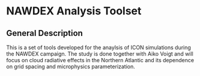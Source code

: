 # NAWDEX Analysis Toolset
## General Description
This is a set of tools developed for the anaylsis of ICON simulations during the NAWDEX campaign. The study is done together with Aiko Voigt and will focus on cloud radiative effects in the Northern Atlantic and its dependence on grid spacing and microphysics parameterization.

